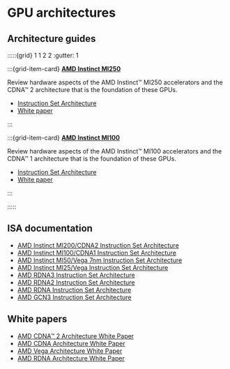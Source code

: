 # GPU architectures

## Architecture guides

:::::{grid} 1 1 2 2
:gutter: 1

:::{grid-item-card}
**[AMD Instinct MI250](./gpu-arch/mi250.md)**

Review hardware aspects of the AMD Instinct™ MI250
accelerators and the CDNA™ 2 architecture that is the foundation of these GPUs.

* [Instruction Set Architecture](https://www.amd.com/system/files/TechDocs/instinct-mi200-cdna2-instruction-set-architecture.pdf)
* [White paper](https://www.amd.com/system/files/documents/amd-cdna2-white-paper.pdf)

:::

:::{grid-item-card}
**[AMD Instinct MI100](./gpu-arch/mi100.md)**

Review hardware aspects of the AMD Instinct™ MI100
accelerators and the CDNA™ 1 architecture that is the foundation of these GPUs.

* [Instruction Set Architecture](https://www.amd.com/system/files/TechDocs/instinct-mi100-cdna1-shader-instruction-set-architecture%C2%A0.pdf)
* [White paper](https://www.amd.com/system/files/documents/amd-cdna-whitepaper.pdf)

:::

:::::

## ISA documentation

* [AMD Instinct MI200/CDNA2 Instruction Set Architecture](https://www.amd.com/system/files/TechDocs/instinct-mi200-cdna2-instruction-set-architecture.pdf)
* [AMD Instinct MI100/CDNA1 Instruction Set Architecture](https://www.amd.com/system/files/TechDocs/instinct-mi100-cdna1-shader-instruction-set-architecture%C2%A0.pdf)
* [AMD Instinct MI50/Vega 7nm Instruction Set Architecture](https://www.amd.com/system/files/TechDocs/vega-7nm-shader-instruction-set-architecture.pdf)
* [AMD Instinct MI25/Vega Instruction Set Architecture](https://www.amd.com/system/files/TechDocs/vega-shader-instruction-set-architecture.pdf)
* [AMD RDNA3 Instruction Set Architecture](https://www.amd.com/system/files/TechDocs/rdna3-shader-instruction-set-architecture-feb-2023_0.pdf)
* [AMD RDNA2 Instruction Set Architecture](https://www.amd.com/system/files/TechDocs/rdna2-shader-instruction-set-architecture.pdf)
* [AMD RDNA Instruction Set Architecture](https://www.amd.com/system/files/TechDocs/rdna-shader-instruction-set-architecture.pdf)
* [AMD GCN3 Instruction Set Architecture](https://www.amd.com/system/files/TechDocs/gcn3-instruction-set-architecture.pdf)

## White papers

* [AMD CDNA™ 2 Architecture White Paper](https://www.amd.com/system/files/documents/amd-cdna2-white-paper.pdf)
* [AMD CDNA Architecture White Paper](https://www.amd.com/system/files/documents/amd-cdna-whitepaper.pdf)
* [AMD Vega Architecture White Paper](https://en.wikichip.org/w/images/a/a1/vega-whitepaper.pdf)
* [AMD RDNA Architecture White Paper](https://www.amd.com/system/files/documents/rdna-whitepaper.pdf)
